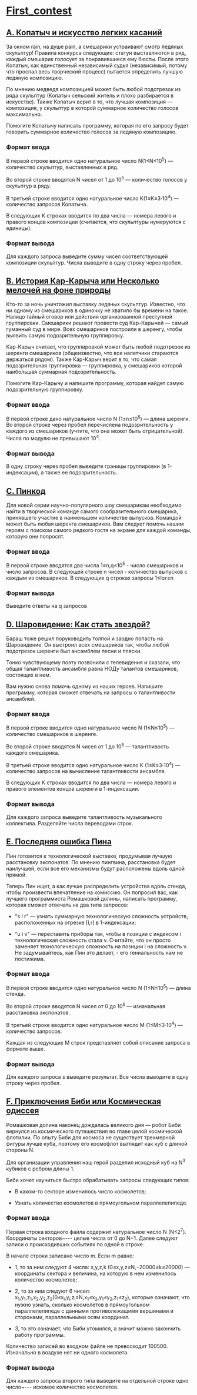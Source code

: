# [First_contest](https://github.com/PlatonYadrov/Third_semester/tree/main/first_contest)
## [A. Копатыч и искусство легких касаний](https://github.com/PlatonYadrov/Third_semester/blob/main/first_contest/A.cpp)
За окном rain, на душе pain, а смешарики устраивают смотр ледяных скульптур! Правила конкурса следующие: статуи выставляются в ряд, каждый смешарик голосует за понравившиеся ему бюсты. После этого Копатыч, как единственный независимый судья (независимый, потому что проспал весь творческий процесс) пытается определить лучшую ледяную композицию.

По мнению медведя композицией может быть любой подотрезок из ряда скульптур (Копатыч сельский житель и плохо разбирается в искусстве). Также Копатыч верит в то, что лучшая композиция — композиция, у скульптур в которой суммарное количество голосов максимально.

Помогите Копатычу написать программу, которая по его запросу будет говорить суммарное количество голосов за ледяную композицию.
### Формат ввода
В первой строке вводится одно натуральное число N(1≤N≤10<sup>5</sup>) — количество скульптур, выставленных в ряд.

Во второй строке вводятся N чисел от 1 до 10<sup>5</sup> — количество голосов у скульптур в ряду.

В третьей строке вводится одно натуральное число K(1≤K≤3⋅10<sup>4</sup>) — количество запросов Копатыча.

В следующих K строках вводится по два числа — номера левого и правого концов композиции (считается, что скульптуры нумеруются с единицы).
### Формат вывода
Для каждого запроса выведите сумму чисел соответствующей композиции скульптур. Числа выводите в одну строку через пробел.
## [B. История Кар-Карыча или Несколько мелочей на фоне природы](https://github.com/PlatonYadrov/Third_semester/blob/main/first_contest/B.cpp)
Кто-то за ночь уничтожил выставку ледяных скульптур. Известно, что ни одному из смешариков в одиночку не хватило бы времени на такое. Налицо тайный сговор или действия организованной преступной группировки. Смешарики решают провести суд Кар-Карычей — самый гуманный суд в мире. Всех смешариков построили в шеренгу, чтобы выявить самую подозрительную группировку.

Кар-Карыч считает, что группировкой может быть любой подотрезок из шеренги смешариков (общеизвестно, что все налетчики стараются держаться рядом). Также Кар-Карыч верит в то, что самая подозрительная группировка — группировка, у смешариков которой наибольшая суммарная подозрительность.

Помогите Кар-Карычу и напишите программу, которая найдет самую подозрительную группировку.
### Формат ввода
В первой строке дано натуральное число N (1≤n≤10<sup>5</sup>) — длина шеренги. Во второй строке через пробел перечислена подозрительность у каждого из смешариков (учтите, что она может быть отрицательной). Числа по модулю не превышают 10<sup>4</sup>.
### Формат вывода
В одну строку через пробел выведите границы группировки (в 1-индексации), а также ее подозрительность.
## [C. Пинкод](https://github.com/PlatonYadrov/Third_semester/blob/main/first_contest/C.cpp)
Для новой серии научно-популярного шоу смешарикам необходимо найти в творческой команде самого сообразительного смешарика, принявшего участие в наименьшем количестве выпусков. Командой может быть любая шеренга смешариков. Вам следует помочь нашим героям с поиском самого редкого гостя на экране для каждой команды, которую они попросят.
### Формат ввода
В первой строке вводятся два числа 1≤n,q≤10<sup>5</sup> - число смешариков и число запросов. В следующей строке n чисел - количество выпусков с каждым из смешариков. В следующих q строках запросы 1≤l≤r≤n
### Формат вывода
Выведите ответы на q запросов
## [D. Шаровидение: Как стать звездой?](https://github.com/PlatonYadrov/Third_semester/blob/main/first_contest/D.cpp)
Бараш тоже решил поруководить толпой и заодно попасть на Шаровидение. Он выстроил всех смешариков так, чтобы любой подотрезок шеренги был ансамблем песни и пляски.

Тонко чувствующему поэту позвонили с телевидения и сказали, что общая талантливость ансамбля равна НОДу талантов смешариков, состоящих в нем.

Вам нужно снова помочь одному из наших героев. Напишите программу, которая сможет отвечать на запросы о талантливости ансамблей.
### Формат ввода
В первой строке вводится одно натуральное число N (1≤N≤10<sup>5</sup>) — количество смешариков в шеренге.

Во второй строке вводятся N чисел от 1 до 10<sup>5</sup> — талантливость каждого смешарика.

В третьей строке вводится одно натуральное число K (1≤K≤3⋅10<sup>4</sup>) — количество запросов на вычисление талантливости ансамбля.

В следующих K строках вводится по два числа — номера левого и правого элементов концов шеренги в 1-индексации.
### Формат вывода
Для каждого запроса выведите талантливость музыкального коллектива. Разделяйте числа переводами строк.
## [E. Последняя ошибка Пина](https://github.com/PlatonYadrov/Third_semester/blob/main/first_contest/E.cpp)
Пин готовится к технологической выставке, продумывая лучшую расстановку экспонатов. По мнению пингвина, расстановка будет наилучшей, если все его механизмы будут расположены вдоль одной прямой.

Теперь Пин ищет, а как лучше распределить устройства вдоль стенда, чтобы произвести впечатление на комиссию. Он попросил вас, как лучшего программиста Ромашковой долины, написать программу, которая сможет отвечать на два типа запросов:

* "s l r" — узнать суммарную технологическую сложность устройств, расположенных на отрезке [l,r] в 1-индексации;

* "u i v" — переставить приборы так, чтобы в позиции с индексом i технологическая сложность стала v. Считайте, что он просто заменяет технологическую сложность на позиции i на сложность v. Не задумывайтесь, как Пин это делает, - его гениальность нам не постижима.
### Формат ввода
В первой строке вводится одно натуральное число N (1≤N≤10<sup>5</sup>) — длина стенда.

Во второй строке вводятся N чисел от 0 до 10<sup>5</sup> — изначальная расстановка экспонатов.

В третьей строке вводится одно натуральное число M (1≤M≤3⋅10<sup>4</sup>) — количество запросов.

Каждая из следующих M строк представляет собой описание запроса в формате выше.
### Формат вывода
Для каждого запроса s выведите результат. Все числа выводите в одну строку через пробел.
## [F. Приключения Биби или Космическая одиссея](https://github.com/PlatonYadrov/Third_semester/blob/main/first_contest/F.cpp)
Ромашковая долина наконец дождалась великого дня — робот Биби вернулся из космического путешествия во главе целой космической флотилии. По опыту Биби для космоса не существует трехмерной фигуры лучше куба, поэтому его космофлот выглядит как куб с длиной стороны N.

Для организации управления наш герой разделил исходный куб на N<sup>3</sup> кубиков с ребром длины 1.

Биби хочет научиться быстро обрабатывать запросы следующих типов:

* В каком-то секторе изменилось число космолетов;

* Узнать количество космолетов в прямоугольном параллелепипеде.
### Формат ввода
Первая строка входного файла содержит натуральное число 
N (N≤2<sup>7</sup>). Координаты секторов~--- целые числа от 0 до N−1. Далее следуют записи о происходивших событиях по одной в строке.

В начале строки записано число m. Если m равно:

* 1, то за ним следуют 4 числа: x,y,z,k (0≤x,y,z≤N,−20000≤k≤20000) — координаты сектора и величина, на которую в нем изменилось количество космолетов;

* 2, то за ним следуют 6 чисел: x<sub>1</sub>,y<sub>1</sub>,z<sub>1</sub>,x<sub>2</sub>,y<sub>2</sub>,z<sub>2</sub>(0≤x<sub>i</sub>,y<sub>i</sub>,z<sub>i</sub>≤N,x<sub>1</sub>≤x<sub>2</sub>,y<sub>1</sub>≤y<sub>2</sub>,z<sub>1</sub>≤z<sub>2</sub>), которые означают, что нужно узнать, сколько космолетов в прямоугольном параллелепипеде с данными противолежащими вершинами и сторонами, параллельными осям координат.

* 3, то это означает, что Биби утомился, а значит можно закончить работу программы.

Количество записей во входном файле не превосходит 100500. Изначально в воздухе нет ни одного космолета.
### Формат вывода
Для каждого запроса второго типа выведите на отдельной строке одно число~--- искомое количество космолетов.
